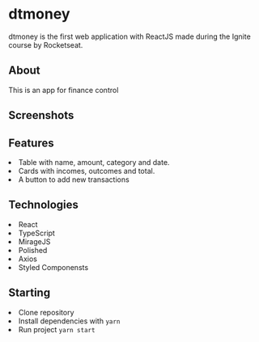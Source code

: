 # dtmoney
dtmoney is the first web application with ReactJS made during the Ignite course by Rocketseat.

## About
This is an app for finance control

## Screenshots 


## Features
<li>Table with name, amount, category and date.</li>
<li>Cards with incomes, outcomes and total.</li>
<li>A button to add new transactions</li>

## Technologies

<li>React</li>
<li>TypeScript</li>
<li>MirageJS</li>
<li>Polished</li>
<li>Axios</li>
<li>Styled Componensts</li>

## Starting
<li>Clone repository</li>
<li>Install dependencies with <code>yarn</code> </li>
<li>Run project <code>yarn start</code></li>
